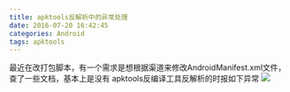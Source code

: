 ```yaml
---
title: apktools反解析中的异常处理
date: 2016-07-20 16:42:45
categories: Android
tags: apktools
---
```

最近在改打包脚本，有一个需求是想根据渠道来修改AndroidManifest.xml文件，查了一些文档，基本上是没有
apktools反编译工具反解析的时报如下异常
![](apktools反解析中的异常处理/Snip20160720_5.png)
